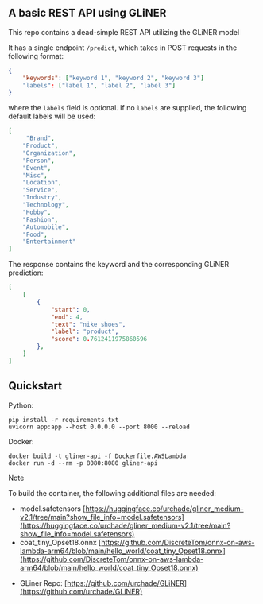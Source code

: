## A basic REST API using GLiNER

This repo contains a dead-simple REST API utilizing the GLiNER model

It has a single endpoint `/predict`, which takes in POST requests in the following format:
```json
{
    "keywords": ["keyword 1", "keyword 2", "keyword 3"]
    "labels": ["label 1", "label 2", "label 3"]
}
```

where the `labels` field is optional. If no `labels` are supplied, the following default labels will be used:

```json
[
     "Brand",
    "Product",
    "Organization",
    "Person",
    "Event",
    "Misc",
    "Location",
    "Service",
    "Industry",
    "Technology",
    "Hobby",
    "Fashion",
    "Automobile",
    "Food",
    "Entertainment"
]
```

The response contains the keyword and the corresponding GLiNER prediction:

```json
[
	[
		{
			"start": 0,
			"end": 4,
			"text": "nike shoes",
			"label": "product",
			"score": 0.7612411975860596
		},
    ]
]
```

## Quickstart

Python:
```
pip install -r requirements.txt
uvicorn app:app --host 0.0.0.0 --port 8000 --reload
```

Docker:
```
docker build -t gliner-api -f Dockerfile.AWSLambda
docker run -d --rm -p 8080:8080 gliner-api
```

> [!NOTE]  
> To build the container, the following additional files are needed:
> - model.safetensors [https://huggingface.co/urchade/gliner_medium-v2.1/tree/main?show_file_info=model.safetensors](https://huggingface.co/urchade/gliner_medium-v2.1/tree/main?show_file_info=model.safetensors)
> - coat_tiny_Opset18.onnx [https://github.com/DiscreteTom/onnx-on-aws-lambda-arm64/blob/main/hello_world/coat_tiny_Opset18.onnx](https://github.com/DiscreteTom/onnx-on-aws-lambda-arm64/blob/main/hello_world/coat_tiny_Opset18.onnx)


- GLiner Repo: [https://github.com/urchade/GLiNER](https://github.com/urchade/GLiNER)

